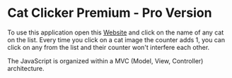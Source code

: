 # Cat Clicker Premium - Pro Version

To use this application open this [Website](https://fernandanauata.github.io/Courses/frontend-nanodegree/09-Project-Neighborhood-Map/Cat-Clicker-Premium) and click on the name of any cat on the list. Every time you click on a cat image the counter adds 1, you can click on any from the list and their counter won't interfere each other.

The JavaScript is organized within a MVC (Model, View, Controller) architecture.
